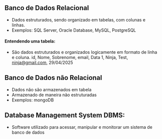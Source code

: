 ## Banco de Dados Relacional
- Dados estruturados, sendo organizado em tabelas, com colunas e linhas.
- Exemplos: SQL Server, Oracle Database, MySQL, PostgreSQL

#### Entendendo uma tabela:
- São dados estruturados e organizados logicamente em formato de linha e coluna.
id, Nome, Sobrenome, email, Data
1, Ninja, Test, ninja@gmail.com, 29/04/2025

## Banco de Dados não Relacional
- Dados não são armazenados em tabela
- Armazenado de maneira não estruturadas
- Exemplos: mongoDB

## Database Management System DBMS:
- Software utilizado para acessar, manipular e monitorar um sistema de banco de dados
